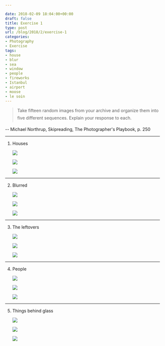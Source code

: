 ```yaml
---

date: 2018-02-09 18:04:00+00:00
draft: false
title: Exercise 1
type: post
url: /blog/2018/2/exercise-1
categories:
- Photography
- Exercise
tags:
- house
- blur
- sea
- window
- people
- fireworks
- Istanbul
- airport
- moose
- le soin
---
```



  

<blockquote>
    Take fifteen random images from your archive and organize them into five different sequences. Explain your response to each.
  </blockquote>


  -- Michael Northrup, Skipreading, The Photographer's Playbook, p. 250



* * *

1. Houses



  
   ![](/images/2018-02-09-20182exercise-1/untitled-1.jpg)

  

  
   ![](/images/2018-02-09-20182exercise-1/untitled-2.jpg)

  

  
   ![](/images/2018-02-09-20182exercise-1/untitled-3.jpg)

  



* * *

2. Blurred



  
   ![](/images/2018-02-09-20182exercise-1/untitled-4.jpg)

  

  
   ![](/images/2018-02-09-20182exercise-1/untitled-5.jpg)

  

  
   ![](/images/2018-02-09-20182exercise-1/untitled-6.jpg)

  



* * *

3. The leftovers



  
   ![](/images/2018-02-09-20182exercise-1/untitled-7.jpg)

  

  
   ![](/images/2018-02-09-20182exercise-1/untitled-8.jpg)

  

  
   ![](/images/2018-02-09-20182exercise-1/untitled-9.jpg)

  



* * *

4. People



  
   ![](/images/2018-02-09-20182exercise-1/untitled-10.jpg)

  

  
   ![](/images/2018-02-09-20182exercise-1/untitled-11.jpg)

  

  
   ![](/images/2018-02-09-20182exercise-1/untitled-12.jpg)

  



* * *

5. Things behind glass



  
   ![](/images/2018-02-09-20182exercise-1/untitled-13.jpg)

  

  
   ![](/images/2018-02-09-20182exercise-1/untitled-14.jpg)

  

  
   ![](/images/2018-02-09-20182exercise-1/untitled-15.jpg)

  


